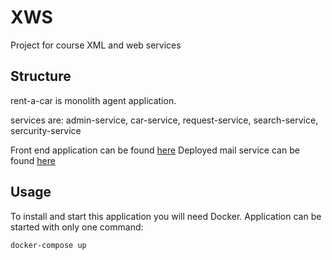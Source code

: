 # XWS
Project for course XML and web services

## Structure
rent-a-car is monolith agent application.

services are:
admin-service,
car-service,
request-service,
search-service,
sercurity-service

Front end application can be found [here](https://github.com/baxbaxbax/rent-a-car)
Deployed mail service can be found [here](https://github.com/baxbaxbax/mailing-service)

## Usage
To install and start this application you will need Docker. Application can be started with only one command:

```bash
docker-compose up
````
